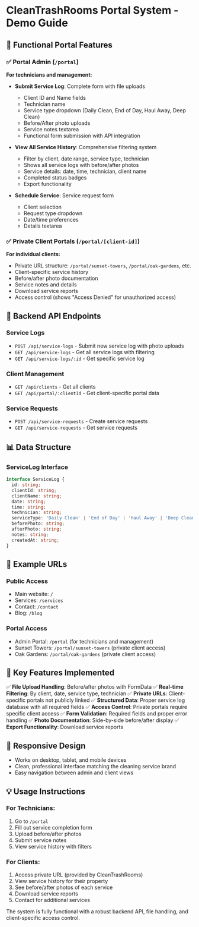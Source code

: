 # CleanTrashRooms Portal System - Demo Guide

## 🎯 Functional Portal Features

### ✅ Portal Admin (`/portal`)
**For technicians and management:**
- **Submit Service Log**: Complete form with file uploads
  - Client ID and Name fields
  - Technician name
  - Service type dropdown (Daily Clean, End of Day, Haul Away, Deep Clean)
  - Before/After photo uploads
  - Service notes textarea
  - Functional form submission with API integration

- **View All Service History**: Comprehensive filtering system
  - Filter by client, date range, service type, technician
  - Shows all service logs with before/after photos
  - Service details: date, time, technician, client name
  - Completed status badges
  - Export functionality

- **Schedule Service**: Service request form
  - Client selection
  - Request type dropdown
  - Date/time preferences
  - Details textarea

### ✅ Private Client Portals (`/portal/[client-id]`)
**For individual clients:**
- Private URL structure: `/portal/sunset-towers`, `/portal/oak-gardens`, etc.
- Client-specific service history
- Before/after photo documentation
- Service notes and details
- Download service reports
- Access control (shows "Access Denied" for unauthorized access)

## 🔧 Backend API Endpoints

### Service Logs
- `POST /api/service-logs` - Submit new service log with photo uploads
- `GET /api/service-logs` - Get all service logs with filtering
- `GET /api/service-logs/:id` - Get specific service log

### Client Management  
- `GET /api/clients` - Get all clients
- `GET /api/portal/:clientId` - Get client-specific portal data

### Service Requests
- `POST /api/service-requests` - Create service requests
- `GET /api/service-requests` - Get service requests

## 📊 Data Structure

### ServiceLog Interface
```typescript
interface ServiceLog {
  id: string;
  clientId: string;
  clientName: string;
  date: string;
  time: string;
  technician: string;
  serviceType: 'Daily Clean' | 'End of Day' | 'Haul Away' | 'Deep Clean';
  beforePhoto: string;
  afterPhoto: string;
  notes: string;
  createdAt: string;
}
```

## 🔗 Example URLs

### Public Access
- Main website: `/`
- Services: `/services`
- Contact: `/contact`
- Blog: `/blog`

### Portal Access
- Admin Portal: `/portal` (for technicians and management)
- Sunset Towers: `/portal/sunset-towers` (private client access)
- Oak Gardens: `/portal/oak-gardens` (private client access)

## 🚀 Key Features Implemented

✅ **File Upload Handling**: Before/after photos with FormData
✅ **Real-time Filtering**: By client, date, service type, technician
✅ **Private URLs**: Client-specific portals not publicly linked
✅ **Structured Data**: Proper service log database with all required fields
✅ **Access Control**: Private portals require specific client access
✅ **Form Validation**: Required fields and proper error handling
✅ **Photo Documentation**: Side-by-side before/after display
✅ **Export Functionality**: Download service reports

## 📱 Responsive Design
- Works on desktop, tablet, and mobile devices
- Clean, professional interface matching the cleaning service brand
- Easy navigation between admin and client views

## 💡 Usage Instructions

### For Technicians:
1. Go to `/portal`
2. Fill out service completion form
3. Upload before/after photos
4. Submit service notes
5. View service history with filters

### For Clients:
1. Access private URL (provided by CleanTrashRooms)
2. View service history for their property
3. See before/after photos of each service
4. Download service reports
5. Contact for additional services

The system is fully functional with a robust backend API, file handling, and client-specific access control.